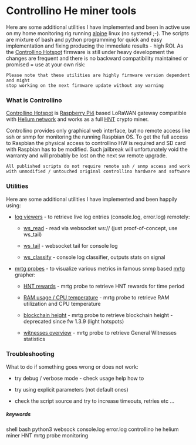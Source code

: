 # Controllino He miner tools

Here are some additional utilities I have implemented and been in active use on my home monitoring
rig running [alpine](https://www.alpinelinux.org/) linux (no systemd ;-). The scripts are mixture of bash and python
programming for quick and easy implementation and fixing producing the immediate results - high ROI. 
As the [Controllino Hotspot](https://hotspot.controllino.com/) firmware is still under heavy development 
the changes are frequent and there is no backward compatibility maintained or promised = use at your own risk:   

    Please note that these utilities are highly firmware version dependent and might 
    stop working on the next firmware update without any warning


### What is Controllino

[Controllino Hotspot](https://hotspot.controllino.com/) is [Raspberry Pi4](https://www.raspberrypi.com/products/raspberry-pi-4-model-b/) 
based LoRaWAN gateway compatible with [Helium network](https://www.helium.com/) and works as a full [HNT](https://www.helium.com/token) crypto miner.

Controllino provides only graphical web interface, but no remote access like ssh or snmp for monitoring the running Raspbian OS.
To get the full access to Raspbian the physical access to controllino HW is required and SD card with Raspbian
has to be modified. Such jailbreak will unfortunately void the warranty and will probably be lost
on the next sw remote upgrade. 

    All published scripts do not require remote ssh / snmp access and work 
    with unmodified / untouched original controllino hardware and software

### Utilities  

Here are some additional utilities I have implemented and been happily using:

* [log viewers](log/) - to retrieve live log entries (console.log, error.log) remotely:

  * [ws_read](log/ws_read.py) - read via websocket ws:// (just proof-of-concept, use ws_tail)
  
  * [ws_tail](log/ws_tail.py) - websocket tail for console log

  * [ws_classify](log/ws_classify.py) - console log classifier, outputs stats on signal

* [mrtg probes](mrtg/) - to visualize various metrics in famous snmp based [mrtg](https://oss.oetiker.ch/mrtg/) grapher:

  * [HNT rewards](mrtg/mrtg-he-rewards.sh) - mrtg probe to retrieve HNT rewards for time period
  
  * [RAM usage / CPU temperature](mrtg/mrtg-he-ram-temp.sh) - mrtg probe to retrieve RAM utilization and CPU temperature

  * [blockchain height](mrtg/mrtg-he-height.sh) - mrtg probe to retrieve blockchain height - deprecated since fw 1.3.9 (light hotspots)

  * [witnesses overview](mrtg/mrtg-he-witness.sh) - mrtg probe to retrieve General Witnesses statistics   

### Troubleshooting

What to do if something goes wrong or does not work:

* try debug / verbose mode - check usage help how to

* try using explicit parameters (not default ones)

* check the script source and try to increase timeouts, retries etc ...

##### keywords

shell bash python3 websock console.log error.log controllino he helium miner HNT mrtg probe monitoring


